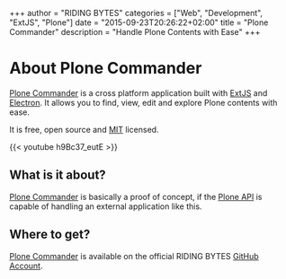 +++
author = "RIDING BYTES"
categories = ["Web", "Development", "ExtJS", "Plone"]
date = "2015-09-23T20:26:22+02:00"
title = "Plone Commander"
description = "Handle Plone Contents with Ease"
+++

# About Plone Commander

[Plone Commander](https://github.com/ridingbytes/plone.commander/releases) is a
cross platform application built with [ExtJS](https://www.sencha.com/products/extjs)
and [Electron](https://github.com/atom/electron). It allows you to find, view,
edit and explore Plone contents with ease.

It is free, open source and [MIT](https://opensource.org/licenses/MIT) licensed.

{{< youtube h9Bc37_eutE >}}

<!--more-->

## What is it about?

[Plone Commander](https://github.com/ridingbytes/plone.commander) is basically a proof of
concept, if the [Plone API](https://pypi.python.org/pypi/plone.jsonapi.routes) is capable
of handling an external application like this.


## Where to get?

[Plone Commander](https://github.com/ridingbytes/plone.commander/releases) is
available on the official RIDING BYTES [GitHub Account](https://github.com/ridingbytes).


